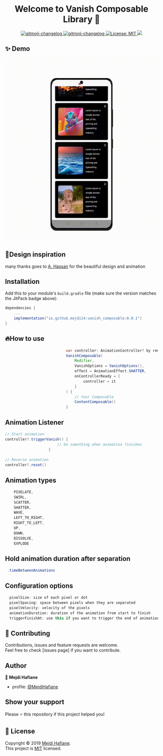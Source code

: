 <h1 align="center">Welcome to Vanish Composable Library 👋</h1>

<p align="center">
  <a href="https://github.com/frinyvonnick/gitmoji-changelog">
    <img src="https://img.shields.io/badge/API-15%2B-blue.svg?style=flat" alt="gitmoji-changelog">
  </a>  <a href="https://github.com/frinyvonnick/gitmoji-changelog">
    <img src="https://jitpack.io/v/mejdi14/AndroidColorPicker.svg" alt="gitmoji-changelog">
  </a>
  </a>
	<a href="https://github.com/kefranabg/readme-md-generator/blob/master/LICENSE">
    <img alt="License: MIT" src="https://img.shields.io/badge/license-MIT-yellow.svg" target="_blank" />
  </a>
  <a href="https://codecov.io/gh/kefranabg/readme-md-generator">
    <img src="https://codecov.io/gh/kefranabg/readme-md-generator/branch/master/graph/badge.svg" />
  </a>
</p>

## ✨ Demo

<p align="center">
  <img 
    src="https://raw.githubusercontent.com/mejdi14/Vanish-Composable/main/demo/output.gif" 
    height="600" 
    width="550"
  />
</p>


## :art:Design inspiration

many thanks goes to [A. Hassan](https://x.com/azhassan_) for the beautiful design and
animation

## Installation

Add this to your module's `build.gradle` file (make sure the version matches the JitPack badge
above):

```gradle
dependencies {
	...
	implementation("io.github.mejdi14:vanish_composable:0.0.1")
}
```

## :fire:How to use

``` java
                            var controller: AnimationController? by remember { mutableStateOf(null) }
                            VanishComposable(
                                Modifier,
                                VanishOptions = VanishOptions(),
                                effect = AnimationEffect.SHATTER,
                                onControllerReady = {
                                    controller = it
                                }
                            ) {
                                // Your Composable
                                ContentComposable()
                            }
```

Animation Listener
-----

``` java
// Start animation
controller?.triggerVanish() {
                        // Do something when animation finishes
                    }
                    
// Reverse animation                    
controller?.reset()
```

Animation types
-----

``` java
    PIXELATE,
    SWIRL,
    SCATTER,
    SHATTER,
    WAVE,
    LEFT_TO_RIGHT,
    RIGHT_TO_LEFT,
    UP,
    DOWN,
    DISSOLVE,
    EXPLODE
```

Hold animation duration after separation
-----

``` java
 .timeBetweenAnimations
```

Configuration options
-----

``` java
  pixelSize: size of each pixel or dot 
  pixelSpacing: space between pixels when they are separated
  pixelVelocity: velocity of the pixels
  animationDuration: duration of the animation from start to finish
  triggerFinishAt: use this if you want to trigger the end of animation a bit earlier (1f: wait to end, 0f: don't wait)
```



## 🤝 Contributing

Contributions, issues and feature requests are welcome.<br />
Feel free to check [issues page] if you want to contribute.<br />

## Author

👤 **Mejdi Hafiane**

- profile: [@MejdiHafiane](https://twitter.com/mejdi141)

## Show your support

Please ⭐️ this repository if this project helped you!

## 📝 License

Copyright © 2019 [Mejdi Hafiane](https://github.com/mejdi14).<br />
This project is [MIT](https://github.com/mejdi14/readme-md-generator/blob/master/LICENSE) licensed.
